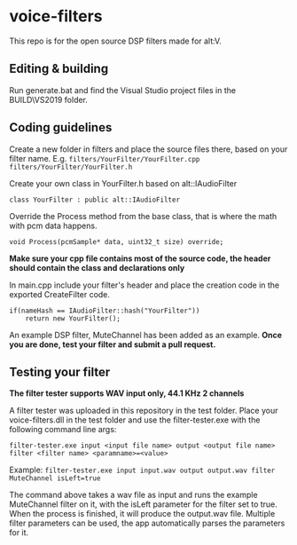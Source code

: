 # voice-filters

This repo is for the open source DSP filters made for alt:V.

## Editing & building

Run generate.bat and find the Visual Studio project files in the BUILD\VS2019 folder.

## Coding guidelines

Create a new folder in filters and place the source files there, based on your filter name. E.g. `filters/YourFilter/YourFilter.cpp`
`filters/YourFilter/YourFilter.h`

Create your own class in YourFilter.h based on alt::IAudioFilter

    class YourFilter : public alt::IAudioFilter

Override the Process method from the base class, that is where the math with pcm data happens.

    void Process(pcmSample* data, uint32_t size) override;
**Make sure your cpp file contains most of the source code, the header should contain the class and declarations only**

In main.cpp include your filter's header and place the creation code in the exported CreateFilter code.

    if(nameHash == IAudioFilter::hash("YourFilter"))
        return new YourFilter();

An example DSP filter, MuteChannel has been added as an example.
**Once you are done, test your filter and submit a pull request.**

## Testing your filter

**The filter tester supports WAV input only, 44.1 KHz 2 channels**

A filter tester was uploaded in this repository in the test folder. Place your voice-filters.dll in the test folder and use the filter-tester.exe with the following command line args:

`filter-tester.exe input <input file name> output <output file name> filter <filter name> <paramname>=<value> `

Example:
`filter-tester.exe input input.wav output output.wav filter MuteChannel isLeft=true`

The command above takes a wav file as input and runs the example MuteChannel filter on it, with the isLeft parameter for the filter set to true. When the process is finished, it will produce the output.wav file. Multiple filter parameters can be used, the app automatically parses the parameters for it.


